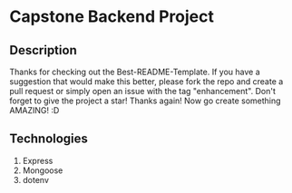# Capstone Backend Project



## Description

Thanks for checking out the Best-README-Template. If you have a suggestion
that would make this better, please fork the repo and create a pull request
or simply open an issue with the tag "enhancement".
Don't forget to give the project a star!
Thanks again! Now go create something AMAZING! :D

## Technologies

1. Express
2. Mongoose
3. dotenv